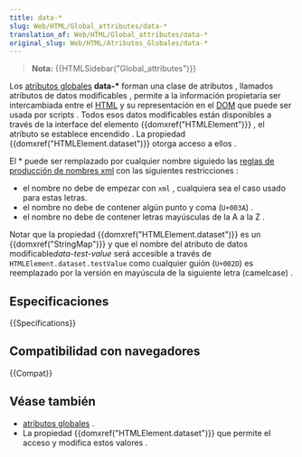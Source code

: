 ```yaml
---
title: data-*
slug: Web/HTML/Global_attributes/data-*
translation_of: Web/HTML/Global_attributes/data-*
original_slug: Web/HTML/Atributos_Globales/data-*
---
```

> **Nota:** {{HTMLSidebar("Global_attributes")}}

Los [atributos globales](/es/docs/Web/HTML/Atributos_Globales) **data-\*** forman una clase de atributos , llamados atributos de datos modificables , permite a la información propietaria ser intercambiada entre el [HTML](/es/docs/Web/HTML) y su representación en el [DOM](/es/docs/Referencia_DOM_de_Gecko) que puede ser usada por scripts . Todos esos datos modificables están disponibles a través de la interface del elemento {{domxref("HTMLElement")}} , el atributo se establece encendido . La propiedad {{domxref("HTMLElement.dataset")}} otorga acceso a ellos .

El \* puede ser remplazado por cualquier nombre siguiedo las [reglas de producción de nombres xml](http://www.w3.org/TR/REC-xml/#NT-Name) con las siguientes restricciones :

- el nombre no debe de empezar con `xml` , cualquiera sea el caso usado para estas letras.
- el nombre no debe de contener algún punto y coma (`U+003A`) .
- el nombre no debe de contener letras mayúsculas de la A a la Z .

Notar que la propiedad {{domxref("HTMLElement.dataset")}} es un {{domxref("StringMap")}} y que el nombre del atributo de datos modificable*data-test-value* será accesible a través de `HTMLElement.dataset.testValue` como cualquier guión (`U+002D`) es reemplazado por la versión en mayúscula de la siguiente letra (camelcase) .

## Especificaciones

{{Specifications}}

## Compatibilidad con navegadores

{{Compat}}

## Véase también

- [atributos globales](/es/docs/Web/HTML/Atributos_Globales) .
- La propiedad {{domxref("HTMLElement.dataset")}} que permite el acceso y modifica estos valores .
